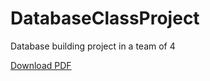# DatabaseClassProject
Database building project in a team of 4 
<html>
  <body>
   <a href="https://github.com/Molungoa/DatabaseClassProject/DatabaseProject.pdf">Download PDF</a>
 <body>
   </html>
